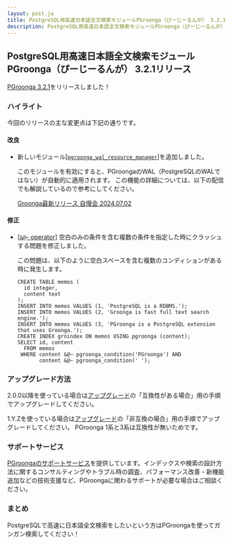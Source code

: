 ```yaml
---
layout: post.ja
title: PostgreSQL用高速日本語全文検索モジュールPGroonga（ぴーじーるんが） 3.2.1リリース
description: PostgreSQL用高速日本語全文検索モジュールPGroonga（ぴーじーるんが） 3.2.1をリリースしました！
---
```


## PostgreSQL用高速日本語全文検索モジュールPGroonga（ぴーじーるんが） 3.2.1リリース

[PGroonga 3.2.1](https://pgroonga.github.io/ja/news)をリリースしました！

### ハイライト

今回のリリースの主な変更点は下記の通りです。

#### 改良

  * 新しいモジュール[[`pgroonga_wal_resource_manager`](https://pgroonga.github.io/ja/modules/pgroonga-wal-resource-manager.html)]を追加しました。

    このモジュールを有効にすると、PGroongaのWAL（PostgreSQLのWALではない）が自動的に適用されます。
    この機能の詳細については、以下の配信でも解説しているので参考にしてください。

    [Groonga最新リリース 自慢会 2024.07.02](https://www.youtube.com/watch?v=UKH5uLfifx8&list=PLLwHraQ4jf7PnA3GjI9v90DZq8ikLk0iN)

#### 修正

  * [[`&@~` operator](https://pgroonga.github.io/ja/reference/operators/query-v2.html)] 空白のみの条件を含む複数の条件を指定した時にクラッシュする問題を修正しました。

    この問題は、以下のように空白スペースを含む複数のコンディションがある時に発生します。

    ```
    CREATE TABLE memos (
      id integer,
      content text
    );
    INSERT INTO memos VALUES (1, 'PostgreSQL is a RDBMS.');
    INSERT INTO memos VALUES (2, 'Groonga is fast full text search engine.');
    INSERT INTO memos VALUES (3, 'PGroonga is a PostgreSQL extension that uses Groonga.');
    CREATE INDEX grnindex ON memos USING pgroonga (content);
    SELECT id, content
      FROM memos
     WHERE content &@~ pgroonga_condition('PGroonga') AND
           content &@~ pgroonga_condition(' ');
    ```

### アップグレード方法

2.0.0以降を使っている場合は[アップグレード](https://pgroonga.github.io/ja/upgrade/#compatible-case)の「互換性がある場合」用の手順でアップグレードしてください。

1.Y.Zを使っている場合は[アップグレード](https://pgroonga.github.io/ja/upgrade/#incompatible-case)の「非互換の場合」用の手順でアップグレードしてください。
PGroonga 1系と3系は互換性が無いためです。

### サポートサービス

[PGroongaのサポートサービス](https://pgroonga.github.io/ja/support/)を提供しています。インデックスや検索の設計方法に関するコンサルティングやトラブル時の調査、パフォーマンス改善・新機能追加などの技術支援など、PGroongaに関わるサポートが必要な場合はご相談ください。

### まとめ

PostgreSQLで高速に日本語全文検索をしたいという方はPGroongaを使ってガンガン検索してください！
